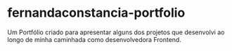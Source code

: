 # fernandaconstancia-portfolio
Um Portfólio criado para apresentar alguns dos projetos que desenvolvi ao longo de minha caminhada como desenvolvedora Frontend.
